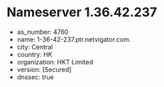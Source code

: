 # Nameserver 1.36.42.237

* as_number: 4760
* name: 1-36-42-237.ptr.netvigator.com.
* city: Central
* country: HK
* organization: HKT Limited
* version: [Secured]
* dnssec: true
